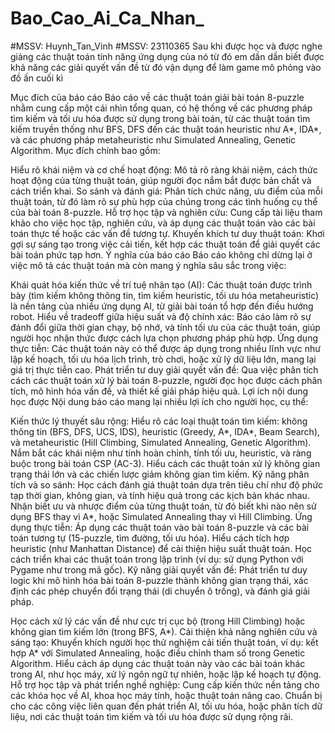 # Bao_Cao_Ai_Ca_Nhan_
#MSSV: Huynh_Tan_Vinh 
#MSSV: 23110365
 Sau khi được học và được nghe giảng các thuật toán tính năng ứng dụng của nó từ đó em dần dần biết được khả năng các giải quyết vấn đề từ đó vận dụng để làm game mô phỏng vào đồ ấn cuối kì 
 
 Mục đích của báo cáo
     Báo cáo về các thuật toán giải bài toán 8-puzzle nhằm cung cấp một cái nhìn tổng quan, có hệ thống về các phương pháp tìm kiếm và tối ưu hóa được sử dụng trong bài toán, từ các thuật toán tìm kiếm truyền thống như BFS, DFS đến các thuật toán heuristic như A*, IDA*, và các phương pháp metaheuristic như Simulated Annealing, Genetic Algorithm. Mục đích chính bao gồm:

Hiểu rõ khái niệm và cơ chế hoạt động: Mô tả rõ ràng khái niệm, cách thức hoạt động của từng thuật toán, giúp người đọc nắm bắt được bản chất và cách triển khai.
So sánh và đánh giá: Phân tích chức năng, ưu điểm của mỗi thuật toán, từ đó làm rõ sự phù hợp của chúng trong các tình huống cụ thể của bài toán 8-puzzle.
Hỗ trợ học tập và nghiên cứu: Cung cấp tài liệu tham khảo cho việc học tập, nghiên cứu, và áp dụng các thuật toán vào các bài toán thực tế hoặc các vấn đề tương tự.
Khuyến khích tư duy thuật toán: Khơi gợi sự sáng tạo trong việc cải tiến, kết hợp các thuật toán để giải quyết các bài toán phức tạp hơn.
Ý nghĩa của báo cáo
Báo cáo không chỉ dừng lại ở việc mô tả các thuật toán mà còn mang ý nghĩa sâu sắc trong việc:

Khái quát hóa kiến thức về trí tuệ nhân tạo (AI): Các thuật toán được trình bày (tìm kiếm không thông tin, tìm kiếm heuristic, tối ưu hóa metaheuristic) là nền tảng của nhiều ứng dụng AI, từ giải bài toán tổ hợp đến điều hướng robot.
Hiểu về tradeoff giữa hiệu suất và độ chính xác: Báo cáo làm rõ sự đánh đổi giữa thời gian chạy, bộ nhớ, và tính tối ưu của các thuật toán, giúp người học nhận thức được cách lựa chọn phương pháp phù hợp.
Ứng dụng thực tiễn: Các thuật toán này có thể được áp dụng trong nhiều lĩnh vực như lập kế hoạch, tối ưu hóa lịch trình, trò chơi, hoặc xử lý dữ liệu lớn, mang lại giá trị thực tiễn cao.
Phát triển tư duy giải quyết vấn đề: Qua việc phân tích cách các thuật toán xử lý bài toán 8-puzzle, người đọc học được cách phân tích, mô hình hóa vấn đề, và thiết kế giải pháp hiệu quả.
Lợi ích nội dung học được
Nội dung báo cáo mang lại nhiều lợi ích cho người học, cụ thể:

Kiến thức lý thuyết sâu rộng:
Hiểu rõ các loại thuật toán tìm kiếm: không thông tin (BFS, DFS, UCS, IDS), heuristic (Greedy, A*, IDA*, Beam Search), và metaheuristic (Hill Climbing, Simulated Annealing, Genetic Algorithm).
Nắm bắt các khái niệm như tính hoàn chỉnh, tính tối ưu, heuristic, và ràng buộc trong bài toán CSP (AC-3).
Hiểu cách các thuật toán xử lý không gian trạng thái lớn và các chiến lược giảm không gian tìm kiếm.
Kỹ năng phân tích và so sánh:
Học cách đánh giá thuật toán dựa trên tiêu chí như độ phức tạp thời gian, không gian, và tính hiệu quả trong các kịch bản khác nhau.
Nhận biết ưu và nhược điểm của từng thuật toán, từ đó biết khi nào nên sử dụng BFS thay vì A*, hoặc Simulated Annealing thay vì Hill Climbing.
Ứng dụng thực tiễn:
Áp dụng các thuật toán vào bài toán 8-puzzle và các bài toán tương tự (15-puzzle, tìm đường, tối ưu hóa).
Hiểu cách tích hợp heuristic (như Manhattan Distance) để cải thiện hiệu suất thuật toán.
Học cách triển khai các thuật toán trong lập trình (ví dụ: sử dụng Python với Pygame như trong mã gốc).
Kỹ năng giải quyết vấn đề:
Phát triển tư duy logic khi mô hình hóa bài toán 8-puzzle thành không gian trạng thái, xác định các phép chuyển đổi trạng thái (di chuyển ô trống), và đánh giá giải pháp.

Học cách xử lý các vấn đề như cực trị cục bộ (trong Hill Climbing) hoặc không gian tìm kiếm lớn (trong BFS, A*).
Cải thiện khả năng nghiên cứu và sáng tạo:
Khuyến khích người học thử nghiệm cải tiến thuật toán, ví dụ: kết hợp A* với Simulated Annealing, hoặc điều chỉnh tham số trong Genetic Algorithm.
Hiểu cách áp dụng các thuật toán này vào các bài toán khác trong AI, như học máy, xử lý ngôn ngữ tự nhiên, hoặc lập kế hoạch tự động.
Hỗ trợ học tập và phát triển nghề nghiệp:
Cung cấp kiến thức nền tảng cho các khóa học về AI, khoa học máy tính, hoặc thuật toán nâng cao.
Chuẩn bị cho các công việc liên quan đến phát triển AI, tối ưu hóa, hoặc phân tích dữ liệu, nơi các thuật toán tìm kiếm và tối ưu hóa được sử dụng rộng rãi.
